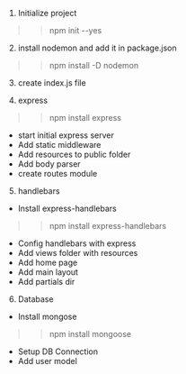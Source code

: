 1. Initialize project
>> npm init --yes

2. install nodemon and add it in package.json
>> npm install -D nodemon

3. create index.js file

4. express
>> npm install express
* start initial express server
* Add static middleware
* Add resources to public folder
* Add body parser
* create routes module

5. handlebars
* Install express-handlebars
>> npm install express-handlebars
* Config handlebars with express
* Add views folder with resources
* Add home page
* Add main layout
* Add partials dir

6. Database
* Install mongose
>> npm install mongoose
* Setup DB Connection
* Add user model



